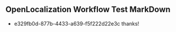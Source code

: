 ## OpenLocalization Workflow Test MarkDown
* e329fb0d-877b-4433-a639-f5f222d22e3c thanks!

<!--HONumber=Jul16_HO3-->


